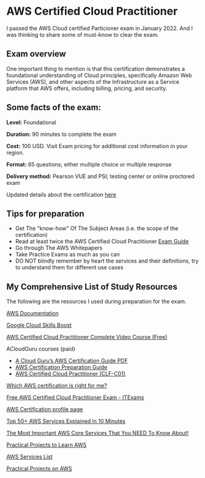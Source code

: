 # AWS Certified Cloud Practitioner

I passed the AWS Cloud certified Particioner exam in January 2022. And I was thinking to share some of must-know to clear the exam. 

## Exam overview

One important thing to mention is that this certification demonstrates a foundational understanding of Cloud principles, specifically Amazon Web Services (AWS), and other aspects of the Infrastructure as a Service platform that AWS offers, including billing, pricing, and security. 


## Some facts of the exam:

**Level:** Foundational

**Duration:** 90 minutes to complete the exam

**Cost:** 100 USD. Visit Exam pricing for additional cost information in your region.

**Format:** 65 questions; either multiple choice or multiple response

**Delivery method:** Pearson VUE and PSI; testing center or online proctored exam

Updated details about the certification [here](https://aws.amazon.com/certification/certified-cloud-practitioner/)


## Tips for preparation

- Get The "know-how" Of The Subject Areas (i.e. the scope of the certification)
- Read at least twice the AWS Certified Cloud Practitioner [Exam Guide](https://d1.awsstatic.com/training-and-certification/docs-cloud-practitioner/AWS-Certified-Cloud-Practitioner_Exam-Guide.pdf)
- Go through The AWS Whitepapers
- Take Practice Exams as much as you can
- DO NOT blindly remember by heart the services and their definitions, try to understand them for different use cases



## My Comprehensive List of Study Resources

The following are the resources I used during  preparation for the exam. 

[AWS Documentation](https://docs.aws.amazon.com/index.html)

[Google Cloud Skills Boost](https://www.cloudskillsboost.google/catalog)

[AWS Certified Cloud Practitioner Complete Video Course (Free)](https://youtu.be/-FtcnssIpzQ)

ACloudGuru courses (paid)
- [A Cloud Guru’s AWS Certification Guide PDF](https://go.acloudguru.com/rs/194-UHP-609/images/Cert-Guide-AWS-2020.pdf)
- [AWS Certification Preparation Guide](https://acloud.guru/overview/aws-certification-preparation)
- [AWS Certified Cloud Practitioner (CLF-C01)](https://acloud.guru/overview/aws--certified-cloud-practitioner)

[Which AWS certification is right for me?](https://acloudguru.com/blog/engineering/which-aws-certification-should-i-take)

[Free AWS Certified Cloud Practitioner Exam - ITExams](https://www.itexams.com/info/AWS%20Certified%20Cloud%20Practitioner)

[AWS Certification profile page](https://www.aws.training/Certification)

[Top 50+ AWS Services Explained in 10 Minutes](https://youtu.be/JIbIYCM48to)

[The Most Important AWS Core Services That You NEED To Know About!](https://youtu.be/B08iQQhXG1Y)

[Practical Projects to Learn AWS](https://youtu.be/06VgLTqNvU8)

[AWS Services List](https://www.hava.io/blog/aws-services-list)

[Practical Projects on AWS](https://youtube.com/playlist?list=PL9nWRykSBSFgWDlD9t6Q8umECQPFOXP9b)
